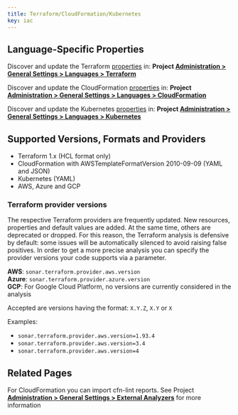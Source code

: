 ```yaml
---
title: Terraform/CloudFormation/Kubernetes
key: iac
---
```


<!-- static -->
<!-- update_center:iac -->
<!-- /static -->

## Language-Specific Properties

Discover and update the Terraform [properties](/analysis/analysis-parameters/) in: **<!-- sonarcloud -->Project <!-- /sonarcloud -->[Administration > General Settings > Languages > Terraform](/#sonarqube-admin#/admin/settings?category=Terraform)**

Discover and update the CloudFormation [properties](/analysis/analysis-parameters/) in: **<!-- sonarcloud -->Project <!-- /sonarcloud -->[Administration > General Settings > Languages > CloudFormation](/#sonarqube-admin#/admin/settings?category=CloudFormation)**

Discover and update the Kubernetes [properties](/analysis/analysis-parameters/) in: **<!-- sonarcloud -->Project <!-- /sonarcloud -->[Administration > General Settings > Languages > Kubernetes](/#sonarqube-admin#/admin/settings?category=Kubernetes)**


## Supported Versions, Formats and Providers
* Terraform 1.x (HCL format only)
* CloudFormation with AWSTemplateFormatVersion 2010-09-09 (YAML and JSON)
* Kubernetes (YAML)
* AWS, Azure and GCP

### Terraform provider versions

The respective Terraform providers are frequently updated. New resources, properties and default values are added. At the same time, others are deprecated or dropped. For this reason, the Terraform analysis is defensive by default: some issues will be automatically silenced to avoid raising false positives. In order to get a more precise analysis you can specify the provider versions your code supports via a parameter.

**AWS**: `sonar.terraform.provider.aws.version`<br>
**Azure**: `sonar.terraform.provider.azure.version`<br>
**GCP**: For Google Cloud Platform, no versions are currently considered in the analysis 

Accepted are versions having the format: `X.Y.Z`, `X.Y` or `X`

Examples:

* `sonar.terraform.provider.aws.version=1.93.4`
* `sonar.terraform.provider.aws.version=3.4`
* `sonar.terraform.provider.aws.version=4`

## Related Pages

For CloudFormation you can import cfn-lint reports. See <!-- sonarcloud -->Project <!-- /sonarcloud -->**[Administration > General Settings > External Analyzers](/#sonarqube-admin#/admin/settings?category=external+analyzers)** for more information

